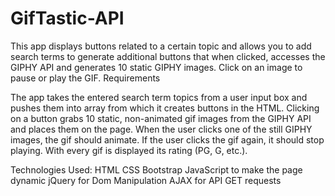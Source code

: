 # GifTastic-API

This app displays buttons related to a certain topic and allows you to add search terms to generate additional buttons that when clicked, accesses the GIPHY API and generates 10 static GIPHY images. Click on an image to pause or play the GIF.
Requirements

The app takes the entered search term topics from a user input box and pushes them into array from which it creates buttons in the HTML. Clicking on a button grabs 10 static, non-animated gif images from the GIPHY API and places them on the page.
When the user clicks one of the still GIPHY images, the gif should animate.
If the user clicks the gif again, it should stop playing.
With every gif is displayed its rating (PG, G, etc.).

Technologies Used:
HTML
CSS Bootstrap
JavaScript to make the page dynamic
jQuery for Dom Manipulation
AJAX for API GET requests
